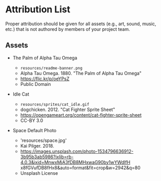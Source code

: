 # Attribution List

Proper attribution should be given for all assets (e.g., art, sound, music, etc.) that is not
authored by members of your project team.

## Assets

* The Palm of Alpha Tau Omega
  - `resources/readme-banner.png`
  - Alpha Tau Omega. 1880. "The Palm of Alpha Tau Omega"
  - https://flic.kr/p/oeYPsZ
  - Public Domain

* Idle Cat
  - `resources/sprites/cat_idle.gif`
  - dogchicken. 2012. "Cat Fighter Sprite Sheet"
  - https://opengameart.org/content/cat-fighter-sprite-sheet
  - CC-BY 3.0

* Space Default Photo
  - 'resources/space.jpg'
  - Kai Pilger. 2018.
  - https://images.unsplash.com/photo-1534796636912-3b95b3ab5986?ixlib=rb-4.0.3&ixid=MnwxMjA3fDB8MHxwaG90by1wYWdlfH    x8fGVufDB8fHx8&auto=format&fit=crop&w=2942&q=80
  - Unsplash License